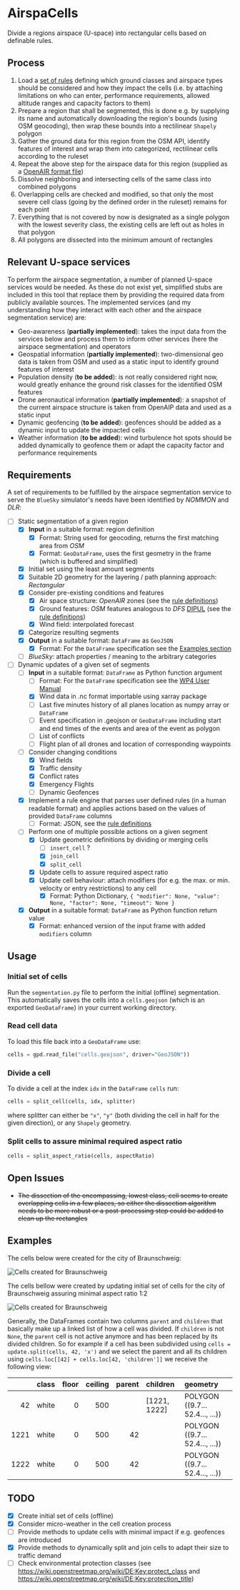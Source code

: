 # AirspaCells

Divide a regions airspace (U-space) into rectangular cells based on definable rules.

## Process

1. Load a [set of rules](config/rules.json) defining which ground classes and airspace types should be considered and how they impact the cells (i.e. by attaching limitations on who can enter, performance requirements, allowed altitude ranges and capacity factors to them)
2. Prepare a region that shall be segmented, this is done e.g. by supplying its name and automatically downloading the region's bounds (using OSM geocoding), then wrap these bounds into a rectilinear `Shapely` polygon
3. Gather the ground data for this region from the OSM API, identify features of interest and wrap them into categorized, rectilinear cells according to the ruleset
4. Repeat the above step for the airspace data for this region (supplied as a [OpenAIR format file](data/airspace/de_asp.txt))
5. Dissolve neighboring and intersecting cells of the same class into combined polygons
6. Overlapping cells are checked and modified, so that only the most severe cell class (going by the defined order in the ruleset) remains for each point
7. Everything that is not covered by now is designated as a single polygon with the lowest severity class, the existing cells are left out as holes in that polygon
8. All polygons are dissected into the minimum amount of rectangles

## Relevant U-space services

To perform the airspace segmentation, a number of planned U-space services would be needed. As these do not exist yet, simplified stubs are included in this tool that replace them by providing the required data from publicly available sources. The implemented services (and my understanding how they interact with each other and the airspace segmentation service) are:

-   Geo-awareness (**partially implemented**): takes the input data from the services below and process them to inform other services (here the airspace segmentation) and operators
-   Geospatial information (**partially implemented**): two-dimensional geo data is taken from OSM and used as a static input to identify ground features of interest
-   Population density (**to be added**): is not really considered right now, would greatly enhance the ground risk classes for the identified OSM features
-   Drone aeronautical information (**partially implemented**): a snapshot of the current airspace structure is taken from OpenAIP data and used as a static input
-   Dynamic geofencing (**to be added**): geofences should be added as a dynamic input to update the impacted cells
-   Weather information (**to be added**): wind turbulence hot spots should be added dynamically to geofence them or adapt the capacity factor and performance requirements

## Requirements

A set of requirements to be fulfilled by the airspace segmentation service to serve the `BlueSky` simulator's needs have been identified by _NOMMON_ and _DLR_:

-   [ ] Static segmentation of a given region
    -   [x] **Input** in a suitable format: region definition
        -   [x] Format: String used for geocoding, returns the first matching area from _OSM_
        -   [x] Format: `GeoDataFrame`, uses the first geometry in the frame (which is buffered and simplified)
    -   [x] Initial set using the least amount segments
    -   [x] Suitable 2D geometry for the layering / path planning approach: _Rectangular_
    -   [x] Consider pre-existing conditions and features
        -   [x] Air space structure: _OpenAIR_ zones (see the [rule definitions](config/rules.json))
        -   [x] Ground features: _OSM_ features analogous to _DFS_ [DIPUL](https://uas-betrieb.dfs.de/homepage/de/informationen/geografische-gebiete/) (see the [rule definitions](config/rules.json))
        -   [x] Wind field: interpolated forecast
    -   [x] Categorize resulting segments
    -   [x] **Output** in a suitable format: `DataFrame` as `GeoJSON`
        -   [x] Format: For the `DataFrame` specification see the [Examples section](#examples)
    -   [ ] _BlueSky_: attach properties / meaning to the arbitrary categories
-   [ ] Dynamic updates of a given set of segments
    -   [ ] **Input** in a suitable format: `DataFrame` as Python function argument
        -   [ ] Format: For the `DataFrame` specification see the [WP4 User Manual](#examples)
        -   [x] Wind data in .nc format importable using xarray package
        -   [ ] Last five minutes history of all planes location as numpy array or `DataFrame`
        -   [ ] Event specification in .geojson or `GeoDataFrame` including start and end times of the events and area of the event as polygon
        -   [ ] List of conflicts
        -   [ ] Flight plan of all drones and location of corresponding waypoints
    -   [ ] Consider changing conditions
        -   [x] Wind fields
        -   [x] Traffic density
        -   [x] Conflict rates
        -   [x] Emergency Flights
        -   [ ] Dynamic Geofences
    -   [x] Implement a rule engine that parses user defined rules (in a human readable format) and applies actions based on the values of provided `DataFrame` columns
        -   [ ] Format: JSON, see the [rule definitions](config/rules.json)
    -   [ ] Perform one of multiple possible actions on a given segment
        -   [x] Update geometric definitions by dividing or merging cells
            -   [ ] `insert_cell` ?
            -   [x] `join_cell`
            -   [x] `split_cell`
        -   [x] Update cells to assure required aspect ratio
        -   [x] Update cell behaviour: attach modifiers (for e.g. the max. or min. velocity or entry restrictions) to any cell
            -   [x] Format: Python Dictionary, `{ "modifier": None, "value": None, "factor": None, "timeout": None }`
    -   [x] **Output** in a suitable format: `DataFrame` as Python function return value
        -   [x] Format: enhanced version of the input frame with added `modifiers` column

## Usage

### Initial set of cells

Run the `segmentation.py` file to perform the initial (offline) segmentation. This automatically saves the cells into a `cells.geojson` (which is an exported `GeoDataFrame`) in your current working directory.

### Read cell data

To load this file back into a `GeoDataFrame` use:

```python
cells = gpd.read_file("cells.geojson", driver="GeoJSON"))
```

### Divide a cell

To divide a cell at the index `idx` in the `DataFrame` `cells` run:

```python
cells = split_cell(cells, idx, splitter)
```

where splitter can either be `"x"`, `"y"` (both dividing the cell in half for the given direction), or any `Shapely` geometry.

### Split cells to assure minimal required aspect ratio

```python
cells = split_aspect_ratio(cells, aspectRatio)
```

## Open Issues

-   <del>The dissection of the encompassing, lowest class, cell seems to create overlapping cells in a few places, so either the dissection algorithm needs to be more robust or a post-processing step could be added to clean up the rectangles</del>

## Examples

The cells below were created for the city of Braunschweig:

![Cells created for Braunschweig](docs/examples/braunschweig.png)

The cells bellow were created by updating initial set of cells for the city of Braunschweig assuring minimal aspect ratio 1:2

![Cells created for Braunschweig](docs/examples/braunschweig_updated.png)

Generally, the DataFrames contain two columns `parent` and `children` that basically make up a linked list of how a cell was divided. If `children` is not `None`, the `parent` cell is not active anymore and has been replaced by its divided children. So for example if a cell has been subdivided using `cells = update.split(cells, 42, 'x')` and we select the parent and all its children using `cells.loc[[42] + cells.loc[42, 'children']]` we receive the following view:

|      | class | floor | ceiling | parent | children     | geometry                        |
| ---: | :---- | ----: | ------: | -----: | :----------- | :------------------------------ |
|   42 | white |     0 |     500 |        | [1221, 1222] | POLYGON ((9.7... 52.4..., ...)) |
| 1221 | white |     0 |     500 |     42 |              | POLYGON ((9.7... 52.4..., ...)) |
| 1222 | white |     0 |     500 |     42 |              | POLYGON ((9.7... 52.4..., ...)) |

## TODO

-   [x] Create initial set of cells (offline)
-   [x] Consider micro-weather in the cell creation process
-   [ ] Provide methods to update cells with minimal impact if e.g. geofences are introduced
-   [x] Provide methods to dynamically split and join cells to adapt their size to traffic demand
-   [ ] Check environmental protection classes (see https://wiki.openstreetmap.org/wiki/DE:Key:protect_class and https://wiki.openstreetmap.org/wiki/DE:Key:protection_title)
